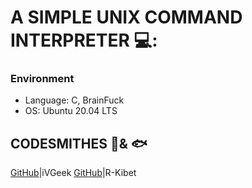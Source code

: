 # A SIMPLE UNIX COMMAND INTERPRETER 💻:

### Environment
* Language: C, BrainFuck
* OS: Ubuntu 20.04 LTS

## CODESMITHES 🦊& :fish:

[GitHub](https://github.com/iVGeek)|iVGeek
[GitHub](https://github.com/R-Kibet)|R-Kibet
